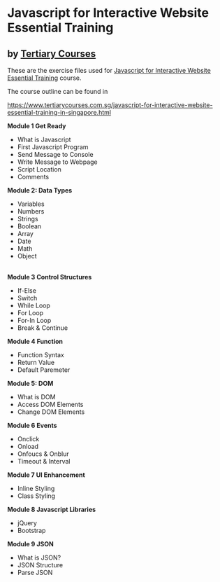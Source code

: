 # Javascript for Interactive Website Essential Training
## by [Tertiary Courses](https://www.tertiarycourses.com.sg/)

These are the exercise files used for [Javascript for Interactive Website Essential Training](https://www.tertiarycourses.com.sg/javascript-for-interactive-website-essential-training-in-singapore.html) course. 

The course outline can be found in 

https://www.tertiarycourses.com.sg/javascript-for-interactive-website-essential-training-in-singapore.html

<p><strong>Module 1 Get Ready</strong></p>
<ul>
<li>What is Javascript</li>
<li>First Javascript Program</li>
<li>Send Message to Console</li>
<li>Write Message to Webpage</li>
<li>Script Location</li>
<li>Comments</li>
</ul>
<p><strong>Module 2: Data Types</strong> </p>
<ul>
<li>Variables</li>
<li>Numbers</li>
<li>Strings</li>
<li>Boolean</li>
<li>Array</li>
<li>Date</li>
<li>Math</li>
<li>Object</li>
</ul>
<p><br /><strong>Module 3 Control Structures</strong> </p>
<ul>
<li>If-Else</li>
<li>Switch</li>
<li>While Loop</li>
<li>For Loop</li>
<li>For-In Loop</li>
<li>Break &amp; Continue</li>
</ul>
<p><strong>Module 4 Function</strong> </p>
<ul>
<li>Function Syntax</li>
<li>Return Value</li>
<li>Default Paremeter</li>
</ul>
<p><strong>Module 5: DOM</strong></p>
<ul>
<li>What is DOM</li>
<li>Access DOM Elements</li>
<li>Change DOM Elements</li>
</ul>
<p><strong>Module 6 Events</strong></p>
<ul>
<li>Onclick</li>
<li>Onload</li>
<li>Onfoucs &amp; Onblur</li>
<li>Timeout &amp; Interval</li>
</ul>
<p><strong>Module 7 UI Enhancement</strong></p>
<ul>
<li>Inline Styling</li>
<li>Class Styling</li>
</ul>
<p><strong>Module 8 Javascript Libraries</strong></p>
<ul>
<li>jQuery</li>
<li>Bootstrap</li>
</ul>
<p><strong>Module 9 JSON</strong></p>
<ul>
<li>What is JSON?</li>
<li>JSON Structure</li>
<li>Parse JSON</li>
</ul>
